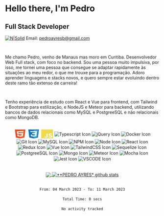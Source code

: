 # Hello there, I'm Pedro
## Full Stack Developer

  [![N|Solid](https://img.shields.io/badge/-LinkedIn-%230077B5?style=for-the-badge&logo=linkedin&logoColor=white)](https://www.linkedin.com/in/pedroayresb/)
  Email: pedroayresb@gmail.com

</br>

Me chamo Pedro, venho de Manaus mas moro em Curitiba. Desenvolvedor Web Full stack, com foco no backend. Sou uma pessoa muito impulsiva, por isso, me tornei uma pessoa que consegue se adaptar rapidamente às situações ao meu redor, o que me trouxe para a programação. Adoro aprender linguagens e stacks novos, e quero sempre estar evoluindo dentro deste ramo tão extenso de carreira!

</br>

Tenho experiência de estudo com React e Vue para frontend, com Tailwind e Bootstrap para estilização, e NodeJS e Meteor para backend, utilizando bancos de dados relacionais como MySQL e PostgreeSQL e não relacionais como MongoDB.

</br>


<div align="center">
  <img align="center" alt="HTML Icon" height="30" width="40" src="https://raw.githubusercontent.com/devicons/devicon/master/icons/html5/html5-original.svg">
  <img align="center" alt="CSS Icon" height="30" width="40" src="https://raw.githubusercontent.com/devicons/devicon/master/icons/css3/css3-original.svg">
  <img align="center" alt="Javascript Icon" height="30" width="40" src="https://raw.githubusercontent.com/devicons/devicon/master/icons/javascript/javascript-plain.svg">
  <img align="center" alt="Typescript Icon" height="30" width="40" src="https://cdn.jsdelivr.net/gh/devicons/devicon/icons/typescript/typescript-plain.svg" />
  <img align="center" alt="jQuery Icon" height="30" width="40" src="https://cdn.jsdelivr.net/gh/devicons/devicon/icons/jquery/jquery-original.svg" />
  <img align="center" alt="Docker Icon" height="30" width="40" src="https://cdn.jsdelivr.net/gh/devicons/devicon/icons/docker/docker-plain.svg" />
  <img align="center" alt="Git Icon" height="30" width="40" src="https://cdn.jsdelivr.net/gh/devicons/devicon/icons/git/git-original.svg" />
  <img align="center" alt="MySQL Icon" height="30" width="40" src="https://cdn.jsdelivr.net/gh/devicons/devicon/icons/mysql/mysql-original.svg" />
  <img align="center" alt="NPM Icon" height="30" width="40" src="https://cdn.jsdelivr.net/gh/devicons/devicon/icons/npm/npm-original-wordmark.svg" />
  <img align="center" alt="Node Icon" height="30" width="40" src="https://cdn.jsdelivr.net/gh/devicons/devicon/icons/nodejs/nodejs-original.svg" />
  <img align="center" alt="React Icon" height="30" width="40" src="https://cdn.jsdelivr.net/gh/devicons/devicon/icons/react/react-original.svg" />
  <img align="center" alt="Redux Icon" height="30" width="40" src="https://cdn.jsdelivr.net/gh/devicons/devicon/icons/redux/redux-original.svg" />
  <img align="center" alt="Vue Icon" height="30" width="40" src="https://cdn.jsdelivr.net/gh/devicons/devicon/icons/vuejs/vuejs-original.svg" />
  <img align="center" alt="TailwindCSS Icon" height="30" width="40" src="https://cdn.jsdelivr.net/gh/devicons/devicon/icons/tailwindcss/tailwindcss-plain.svg" />
  <img align="center" alt="Sequelize Icon" height="30" width="40" src="https://cdn.jsdelivr.net/gh/devicons/devicon/icons/sequelize/sequelize-original.svg" />
  <img align="center" alt="PostgreeSQL Icon" height="30" width="40" src="https://cdn.jsdelivr.net/gh/devicons/devicon/icons/postgresql/postgresql-original.svg" />
  <img align="center" alt="Mongo Icon" height="30" width="40" src="https://cdn.jsdelivr.net/gh/devicons/devicon/icons/mongodb/mongodb-original.svg" />
  <img align="center" alt="Meteor Icon" height="30" width="40" src="https://cdn.jsdelivr.net/gh/devicons/devicon/icons/meteor/meteor-original.svg" />
  <img align="center" alt="Mocha Icon" height="30" width="40" src="https://cdn.jsdelivr.net/gh/devicons/devicon/icons/mocha/mocha-plain.svg" />
  <img align="center" alt="Jest Icon" height="30" width="40" src="https://cdn.jsdelivr.net/gh/devicons/devicon/icons/jest/jest-plain.svg" />
  <img align="center" alt="VSCODE Icon" height="30" width="40" src="https://cdn.jsdelivr.net/gh/devicons/devicon/icons/visualstudio/visualstudio-plain.svg" />
</div>

</br>

</br>

<div align="center">
<a href="https://github.com/pedroayresb">
  <img align="center" src="https://github-readme-stats.vercel.app/api/top-langs/?username=pedroayresb&langs_count=7&theme=dark&hide_langs_below=1&layout=compact"  heigth="160em" width="400px"/>
</a>

<a href="https://github.com/pedroayresb">
 <img align="center" src="https://github-readme-stats.vercel.app/api?username=pedroayresb&show_icons=true&theme=dark&line_height=33&count_private=true" alt="**PEDRO AYRES* github stats" heigth="160em" width="420px"/>
</a>
  
</br>

</br>

<!--START_SECTION:waka-->

```text
From: 04 March 2023 - To: 11 March 2023

Total Time: 0 secs

No activity tracked
```

<!--END_SECTION:waka-->
